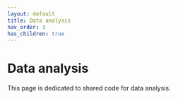 ```yaml
---
layout: default
title: Data analysis
nav_order: 3
has_children: true
---
```

<h1>Data analysis</h1>
This page is dedicated to shared code for data analysis. 
